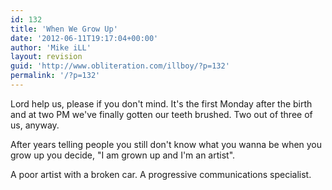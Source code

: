 ```yaml
---
id: 132
title: 'When We Grow Up'
date: '2012-06-11T19:17:04+00:00'
author: 'Mike iLL'
layout: revision
guid: 'http://www.obliteration.com/illboy/?p=132'
permalink: '/?p=132'
---
```


Lord help us, please if you don't mind. It's the first Monday after the birth and at two PM we've finally gotten our teeth brushed. Two out of three of us, anyway.

After years telling people you still don't know what you wanna be when you grow up you decide, "I am grown up and I'm an artist".

A poor artist with a broken car. A progressive communications specialist.